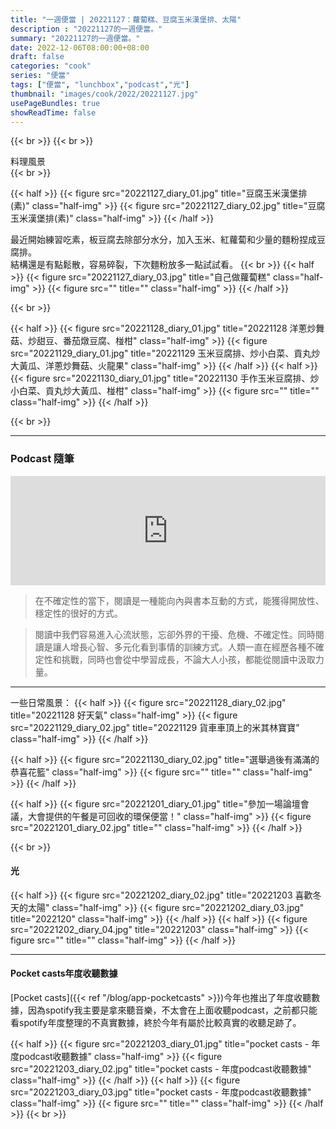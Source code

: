 ```yaml
---
title: "一週便當 | 20221127：蘿蔔糕、豆腐玉米漢堡排、太陽"
description : "20221127的一週便當。"
summary: "20221127的一週便當。"
date: 2022-12-06T08:00:00+08:00
draft: false
categories: "cook"
series: "便當"
tags: ["便當", "lunchbox","podcast","光"]
thumbnail: "images/cook/2022/20221127.jpg"
usePageBundles: true
showReadTime: false
---
```


{{< br >}}
{{< br >}}
<div class="border-item"><span>料理風景</span></div>
{{< br >}}

{{< half >}}
{{< figure src="20221127_diary_01.jpg" title="豆腐玉米漢堡排(素)" class="half-img" >}}
{{< figure src="20221127_diary_02.jpg" title="豆腐玉米漢堡排(素)" class="half-img" >}}
{{< /half >}}

最近開始練習吃素，板豆腐去除部分水分，加入玉米、紅蘿蔔和少量的麵粉捏成豆腐排。
\
結構還是有點鬆散，容易碎裂，下次麵粉放多一點試試看。
{{< br >}}
{{< half >}}
{{< figure src="20221127_diary_03.jpg" title="自己做蘿蔔糕" class="half-img" >}}
{{< figure src="" title="" class="half-img" >}}
{{< /half >}}

{{< br >}}

{{< half >}}
{{< figure src="20221128_diary_01.jpg" title="20221128 洋蔥炒舞菇、炒甜豆、番茄燉豆腐、椪柑" class="half-img" >}}
{{< figure src="20221129_diary_01.jpg" title="20221129 玉米豆腐排、炒小白菜、貢丸炒大黃瓜、洋蔥炒舞菇、火龍果" class="half-img" >}}
{{< /half >}}
{{< half >}}
{{< figure src="20221130_diary_01.jpg" title="20221130 手作玉米豆腐排、炒小白菜、貢丸炒大黃瓜、椪柑" class="half-img" >}}
{{< figure src="" title="" class="half-img" >}}
{{< /half >}}

{{< br >}}

---
### Podcast 隨筆

<iframe title="声东击西podcast #重播｜人类 vs. 灾难和不确定性" allow="autoplay *; encrypted-media *; fullscreen *; clipboard-write" frameborder="0" height="175" style="width:100%;max-width:660px;overflow:hidden;background:transparent;" sandbox="allow-forms allow-popups allow-same-origin allow-scripts allow-storage-access-by-user-activation allow-top-navigation-by-user-activation" src="https://embed.podcasts.apple.com/tw/podcast/重播-人类-vs-灾难和不确定性/id1183662640?i=1000587366151"></iframe>

> 在不確定性的當下，閱讀是一種能向內與書本互動的方式，能獲得開放性、穩定性的很好的方式。


>閱讀中我們容易進入心流狀態，忘卻外界的干擾、危機、不確定性。同時閱讀是讓人增長心智、多元化看到事情的訓練方式。人類一直在經歷各種不確定性和挑戰，同時也會從中學習成長，不論大人小孩，都能從閱讀中汲取力量。

---
一些日常風景：
{{< half >}}
{{< figure src="20221128_diary_02.jpg" title="20221128 好天氣" class="half-img" >}}
{{< figure src="20221129_diary_02.jpg" title="20221129 貨車車頂上的米其林寶寶" class="half-img" >}}
{{< /half >}}

{{< half >}}
{{< figure src="20221130_diary_02.jpg" title="選舉過後有滿滿的恭喜花籃" class="half-img" >}}
{{< figure src="" title="" class="half-img" >}}
{{< /half >}}

{{< half >}}
{{< figure src="20221201_diary_01.jpg" title="參加一場論壇會議，大會提供的午餐是可回收的環保便當！" class="half-img" >}}
{{< figure src="20221201_diary_02.jpg" title="" class="half-img" >}}
{{< /half >}}

{{< br >}}

#### 光
{{< half >}}
{{< figure src="20221202_diary_02.jpg" title="20221203 喜歡冬天的太陽" class="half-img" >}}
{{< figure src="20221202_diary_03.jpg" title="2022120" class="half-img" >}}
{{< /half >}}
{{< half >}}
{{< figure src="20221202_diary_04.jpg" title="20221203" class="half-img" >}}
{{< figure src="" title="" class="half-img" >}}
{{< /half >}}

---

#### Pocket casts年度收聽數據

[Pocket casts]({{< ref "/blog/app-pocketcasts" >}})今年也推出了年度收聽數據，因為spotify我主要是拿來聽音樂，不太會在上面收聽podcast，之前都只能看spotify年度整理的不真實數據，終於今年有屬於比較真實的收聽足跡了。

{{< half >}}
{{< figure src="20221203_diary_01.jpg" title="pocket casts - 年度podcast收聽數據" class="half-img" >}}
{{< figure src="20221203_diary_02.jpg" title="pocket casts - 年度podcast收聽數據" class="half-img" >}}
{{< /half >}}
{{< half >}}
{{< figure src="20221203_diary_03.jpg" title="pocket casts - 年度podcast收聽數據" class="half-img" >}}
{{< figure src="" title="" class="half-img" >}}
{{< /half >}}
{{< br >}}
